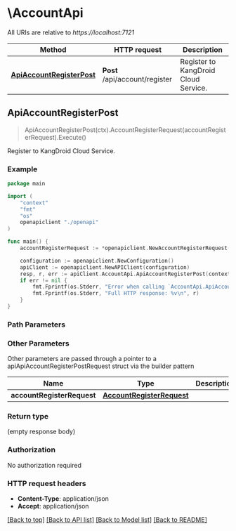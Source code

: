 # \AccountApi

All URIs are relative to *https://localhost:7121*

Method | HTTP request | Description
------------- | ------------- | -------------
[**ApiAccountRegisterPost**](AccountApi.md#ApiAccountRegisterPost) | **Post** /api/account/register | Register to KangDroid Cloud Service.



## ApiAccountRegisterPost

> ApiAccountRegisterPost(ctx).AccountRegisterRequest(accountRegisterRequest).Execute()

Register to KangDroid Cloud Service.

### Example

```go
package main

import (
    "context"
    "fmt"
    "os"
    openapiclient "./openapi"
)

func main() {
    accountRegisterRequest := *openapiclient.NewAccountRegisterRequest() // AccountRegisterRequest |  (optional)

    configuration := openapiclient.NewConfiguration()
    apiClient := openapiclient.NewAPIClient(configuration)
    resp, r, err := apiClient.AccountApi.ApiAccountRegisterPost(context.Background()).AccountRegisterRequest(accountRegisterRequest).Execute()
    if err != nil {
        fmt.Fprintf(os.Stderr, "Error when calling `AccountApi.ApiAccountRegisterPost``: %v\n", err)
        fmt.Fprintf(os.Stderr, "Full HTTP response: %v\n", r)
    }
}
```

### Path Parameters



### Other Parameters

Other parameters are passed through a pointer to a apiApiAccountRegisterPostRequest struct via the builder pattern


Name | Type | Description  | Notes
------------- | ------------- | ------------- | -------------
 **accountRegisterRequest** | [**AccountRegisterRequest**](AccountRegisterRequest.md) |  | 

### Return type

 (empty response body)

### Authorization

No authorization required

### HTTP request headers

- **Content-Type**: application/json
- **Accept**: application/json

[[Back to top]](#) [[Back to API list]](../README.md#documentation-for-api-endpoints)
[[Back to Model list]](../README.md#documentation-for-models)
[[Back to README]](../README.md)

